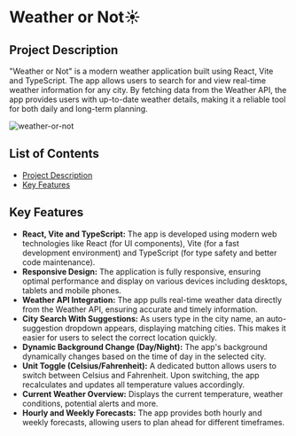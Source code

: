 # Weather or Not☀️
## Project Description
"Weather or Not" is a modern weather application built using React, Vite and TypeScript. The app allows users to search for and view real-time weather information for any city. By fetching data from the Weather API, the app provides users with up-to-date weather details, making it a reliable tool for both daily and long-term planning.

![weather-or-not](https://github.com/user-attachments/assets/a0b7f2ee-d7d8-4498-b5fc-fe33d8addb65)

## List of Contents
- [Project Description](#project-description)
- [Key Features](#key-features)

## Key Features
- **React, Vite and TypeScript:** The app is developed using modern web technologies like React (for UI components), Vite (for a fast development environment) and TypeScript (for type safety and better code maintenance).
- **Responsive Design:** The application is fully responsive, ensuring optimal performance and display on various devices including desktops, tablets and mobile phones.
- **Weather API Integration:** The app pulls real-time weather data directly from the Weather API, ensuring accurate and timely information.
- **City Search With Suggestions:** As users type in the city name, an auto-suggestion dropdown appears, displaying matching cities. This makes it easier for users to select the correct location quickly.
- **Dynamic Background Change (Day/Night):** The app's background dynamically changes based on the time of day in the selected city.
- **Unit Toggle (Celsius/Fahrenheit):** A dedicated button allows users to switch between Celsius and Fahrenheit. Upon switching, the app recalculates and updates all temperature values accordingly.
- **Current Weather Overview:** Displays the current temperature, weather conditions, potential alerts and more.
- **Hourly and Weekly Forecasts:** The app provides both hourly and weekly forecasts, allowing users to plan ahead for different timeframes.
